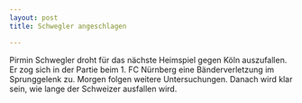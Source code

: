 ```yaml
---
layout: post
title: Schwegler angeschlagen

---
```


Pirmin Schwegler droht für das nächste Heimspiel gegen Köln auszufallen. Er zog sich in der Partie beim 1. FC Nürnberg eine Bänderverletzung im Sprunggelenk zu. Morgen folgen weitere Untersuchungen. Danach wird klar sein, wie lange der Schweizer ausfallen wird.


